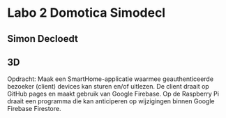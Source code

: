 # Labo 2 Domotica Simodecl

## Simon Decloedt
## 3D

Opdracht:
Maak een SmartHome-applicatie waarmee geauthenticeerde bezoeker (client) devices kan sturen en/of uitlezen. De client draait op GitHub pages en maakt gebruik van Google Firebase. Op de Raspberry Pi draait een programma die kan anticiperen op wijzigingen binnen Google Firebase Firestore.